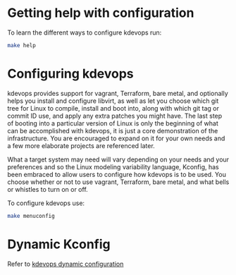 # Getting help with configuration

To learn the different ways to configure kdevops run:

```bash
make help
```

# Configuring kdevops

kdevops provides support for vagrant, Terraform, bare metal, and optionally
helps you install and configure libvirt, as well as let you choose which git
tree for Linux to compile, install and boot into, along with which git tag or
commit ID use, and apply any extra patches you might have. The last step of
booting into a particular version of Linux is only the beginning of what can
be accomplished with kdevops, it is just a core demonstration of the
infrastructure. You are encouraged to expand on it for your own needs and a
few more elaborate projects are referenced later.

What a target system may need will vary depending on your needs and your
preferences and so the Linux modeling variability language, Kconfig, has been
embraced to allow users to configure how kdevops is to be used. You choose
whether or not to use vagrant, Terraform, bare metal, and what bells or
whistles to turn on or off.

To configure kdevops use:

```bash
make menuconfig
```

# Dynamic Kconfig

Refer to [kdevops dynamic configuration](docs/kdevops-dynamic-configuration.md)
